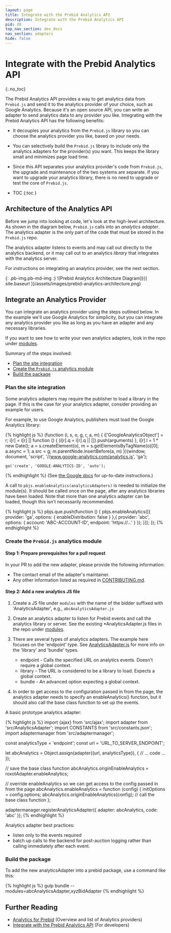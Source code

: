 ```yaml
---
layout: page
title: Integrate with the Prebid Analytics API
description: Integrate with the Prebid Analytics API
pid: 28
top_nav_section: dev_docs
nav_section: adapters
hide: false
---
```


<div class="bs-docs-section" markdown="1">

# Integrate with the Prebid Analytics API
{:.no_toc}

The Prebid Analytics API provides a way to get analytics data from `Prebid.js` and send it to the analytics provider of your choice, such as Google Analytics.  Because it's an open source API, you can write an adapter to send analytics data to any provider you like.  Integrating with the Prebid Analytics API has the following benefits:

+ It decouples your analytics from the `Prebid.js` library so you can choose the analytics provider you like, based on your needs.

+ You can selectively build the `Prebid.js` library to include only the analytics adapters for the provider(s) you want.  This keeps the library small and minimizes page load time.

+ Since this API separates your analytics provider's code from `Prebid.js`, the upgrade and maintenance of the two systems are separate.  If you want to upgrade your analytics library, there is no need to upgrade or test the core of `Prebid.js`.

* TOC
{:toc }

## Architecture of the Analytics API

Before we jump into looking at code, let's look at the high-level architecture.  As shown in the diagram below, `Prebid.js` calls into an _analytics adapter_.  The analytics adapter is the only part of the code that must be stored in the `Prebid.js` repo.

The analytics adapter listens to events and may call out directly to the analytics backend, or it may call out to an analytics _library_ that integrates with the analytics server.

For instructions on integrating an analytics provider, see the next section.

{: .pb-img.pb-md-img :}
![Prebid Analytics Architecture Diagram]({{ site.baseurl }}/assets/images/prebid-analytics-architecture.png)

## Integrate an Analytics Provider

You can integrate an analytics provider using the steps outlined below.  In the example we'll use Google Analytics for simplicity, but you can integrate any analytics provider you like as long as you have an adapter and any necessary libraries.

If you want to see how to write your own analytics adapters, look in the repo under [modules](https://github.com/prebid/Prebid.js/tree/master/modules).

Summary of the steps involved:

+ <a href="#on-the-site">Plan the site integration</a>
+ <a href="#in-the-prebidjs-repo">Create the <code>Prebid.js</code> analytics module</a>
+ <a href="#build-the-package">Build the package</a>

<a name="on-the-site"></a>

### Plan the site integration

Some analytics adapters may require the publisher to load a library in the page. If this is the case for your analytics adapter, consider providing an example for users.

For example, to use Google Analytics, publishers must load the Google Analytics library:

{% highlight js %}
    (function (i, s, o, g, r, a, m) {
        i['GoogleAnalyticsObject'] = r;
        i[r] = i[r] || function () {
                    (i[r].q = i[r].q || []).push(arguments)
                }, i[r].l = 1 * new Date();
        a = s.createElement(o),
                m = s.getElementsByTagName(o)[0];
        a.async = 1;
        a.src = g;
        m.parentNode.insertBefore(a, m)
    })(window, document, 'script', '//www.google-analytics.com/analytics.js', 'ga');

    ga('create', 'GOOGLE-ANALYTICS-ID', 'auto');
{% endhighlight %}
(See [the Google docs](https://developers.google.com/analytics/devguides/collection/analyticsjs/) for up-to-date instructions.)

A call to `pbjs.enableAnalytics(analyticsAdapters)` is needed to initialize the module(s). It should be called once on the page, after any analytics libraries have been loaded. Note that more than one analytics adapter can be loaded, though this isn't necessarily recommended.

{% highlight js %}
pbjs.que.push(function () {
    pbjs.enableAnalytics([{
        provider: 'ga',
        options: {
            enableDistribution: false
        }
    },{
        provider: 'abc',
	options: {
                account: 'ABC-ACCOUNT-ID',
                endpoint: 'https://...'
                }
        });
    }]);
});
{% endhighlight %}

<a name="in-the-prebidjs-repo"></a>

### Create the `Prebid.js` analytics module

#### Step 1: Prepare prerequisites for a pull request

In your PR to add the new adapter, please provide the following information:

- The contact email of the adapter's maintainer.
- Any other information listed as required in [CONTRIBUTING.md](https://github.com/prebid/Prebid.js/blob/master/CONTRIBUTING.md).

#### Step 2: Add a new analytics JS file

1. Create a JS file under `modules` with the name of the bidder suffixed with 'AnalyticsAdapter', e.g., `abcAnalyticsAdapter.js`

2. Create an analytics adapter to listen for Prebid events and call the analytics library or server. See the existing *AnalyticsAdapter.js files in the repo under [modules](https://github.com/prebid/Prebid.js/tree/master/modules).

3. There are several types of analytics adapters. The example here focuses on the 'endpoint' type. See [AnalyticsAdapter.js](https://github.com/prebid/Prebid.js/blob/master/src/AnalyticsAdapter.js) for more info on the 'library' and 'bundle' types.

    * endpoint - Calls the specified URL on analytics events. Doesn't require a global context.
    * library - The URL is considered to be a library to load. Expects a global context.
    * bundle - An advanced option expecting a global context.

4. In order to get access to the configuration passed in from the page, the analytics
adapter needs to specify an enableAnalytics() function, but it should also call
the base class function to set up the events.

A basic prototype analytics adapter:

{% highlight js %}
import {ajax} from 'src/ajax';
import adapter from 'src/AnalyticsAdapter';
import CONSTANTS from 'src/constants.json';
import adaptermanager from 'src/adaptermanager';

const analyticsType = 'endpoint';
const url = 'URL_TO_SERVER_ENDPOINT';

let abcAnalytics = Object.assign(adapter({url, analyticsType}), {
  // ... code ...
});

// save the base class function
abcAnalytics.originEnableAnalytics = roxotAdapter.enableAnalytics;

// override enableAnalytics so we can get access to the config passed in from the page
abcAnalytics.enableAnalytics = function (config) {
  initOptions = config.options;
  abcAnalytics.originEnableAnalytics(config);  // call the base class function
};

adaptermanager.registerAnalyticsAdapter({
  adapter: abcAnalytics,
  code: 'abc'
});
{% endhighlight %}

Analytics adapter best practices:

+ listen only to the events required
+ batch up calls to the backend for post-auction logging rather than calling immediately after each event.

<a name="build-the-package"></a>

### Build the package

To add the new analyticsAdapter into a prebid package, use a command like this:

{% highlight js %}
gulp bundle --modules=abcAnalyticsAdapter,xyzBidAdapter
{% endhighlight %}

## Further Reading

- [Analytics for Prebid]({{site.baseurl}}/overview/analytics.html) (Overview and list of Analytics providers)
- [Integrate with the Prebid Analytics API]({{site.baseurl}}/dev-docs/integrate-with-the-prebid-analytics-api.html) (For developers)

</div>
